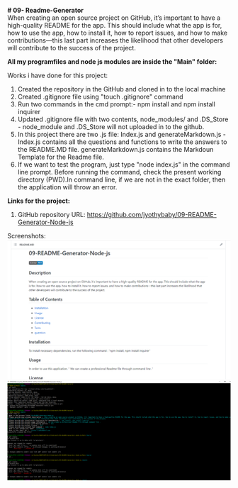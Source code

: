 <b># 09- Readme-Generator</b><br>
    When creating an open source project on GitHub, it’s important to have a high-quality README for the app. This should include what the app is for, how to use the app, how to install it, how to report issues, and how to make contributions—this last part increases the likelihood that other developers will contribute to the success of the project.

<b>All my programfiles and node js modules are inside the "Main" folder:</b><br>

Works i have done for this project:
1. Created the repository in the GitHub and cloned in to the local machine
2. Created .gitignore file using "touch .gitignore" command
3. Run two commands in the cmd prompt:- npm install and npm install inquirer
4. Updated .gitignore file with two contents, node_modules/ and .DS_Store - node_module and .DS_Store will not uploaded in to the github.
5. In this project there are two .js file: Index.js and generateMarkdown.js - Index.js contains all the questions and functions to write the answers to the README.MD file. generateMarkdown.js contains the Markdoun Template for the Readme file.
6. If we want to test the program, just type "node index.js" in the command line prompt. Before running the command, check the present working directory (PWD).In command line, if we are not in the exact folder, then the application will throw an error.

<b>Links for the project:</b><br>

1. GitHub repository URL: https://github.com/jyothybaby/09-README-Generator-Node-js

Screenshots:
![screen-1](https://github.com/jyothybaby/09-README-Generator-Node-js/blob/main/screenshots/screenshot1.png)<br>
![screen-1](https://github.com/jyothybaby/09-README-Generator-Node-js/blob/main/screenshots/screenshot2.png)<br>


